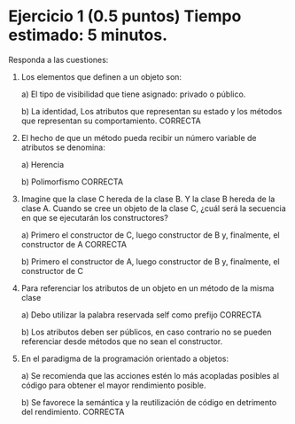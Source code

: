 # Ejercicio 1 (0.5 puntos) Tiempo estimado: 5 minutos.

Responda a las cuestiones:

1) Los elementos que definen a un objeto son:

   a) El tipo de visibilidad que tiene asignado: privado o público.

   b) La identidad, Los atributos que representan su estado y los métodos que representan su
   comportamiento. CORRECTA

2) El hecho de que un método pueda recibir un número variable de atributos se denomina:

   a) Herencia

   b) Polimorfismo CORRECTA

3) Imagine que la clase C hereda de la clase B. Y la clase B hereda de la clase A. Cuando se cree
   un objeto de la clase C, ¿cuál será la secuencia en que se ejecutarán los constructores?

   a) Primero el constructor de C, luego constructor de B y, finalmente, el constructor de A CORRECTA

   b) Primero el constructor de A, luego constructor de B y, finalmente, el constructor de C

4) Para referenciar los atributos de un objeto en un método de la misma clase

   a) Debo utilizar la palabra reservada self como prefijo CORRECTA

   b) Los atributos deben ser públicos, en caso contrario no se pueden referenciar desde
   métodos que no sean el constructor.

5) En el paradigma de la programación orientado a objetos:

   a) Se recomienda que las acciones estén lo más acopladas posibles al código para
   obtener el mayor rendimiento posible.

   b) Se favorece la semántica y la reutilización de código en detrimento del rendimiento. CORRECTA